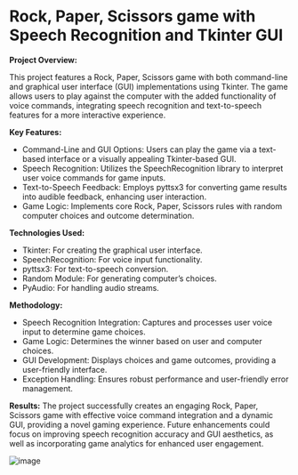 # Rock, Paper, Scissors game with Speech Recognition and Tkinter GUI

**Project Overview:**

  This project features a Rock, Paper, Scissors game with both command-line and graphical user interface (GUI) implementations using Tkinter. The game allows users to play against the computer with the added functionality of voice commands, integrating speech recognition and text-to-speech features for a more interactive experience.

**Key Features:**

  - Command-Line and GUI Options: Users can play the game via a text-based interface or a visually appealing Tkinter-based GUI.
  - Speech Recognition: Utilizes the SpeechRecognition library to interpret user voice commands for game inputs.
  - Text-to-Speech Feedback: Employs pyttsx3 for converting game results into audible feedback, enhancing user interaction.
  - Game Logic: Implements core Rock, Paper, Scissors rules with random computer choices and outcome determination.

**Technologies Used:**

  - Tkinter: For creating the graphical user interface.
  - SpeechRecognition: For voice input functionality.
  - pyttsx3: For text-to-speech conversion.
  - Random Module: For generating computer’s choices.
  - PyAudio: For handling audio streams.

**Methodology:**

  - Speech Recognition Integration: Captures and processes user voice input to determine game choices.
  - Game Logic: Determines the winner based on user and computer choices.
  - GUI Development: Displays choices and game outcomes, providing a user-friendly interface.
  - Exception Handling: Ensures robust performance and user-friendly error management.

**Results:** The project successfully creates an engaging Rock, Paper, Scissors game with effective voice command integration and a dynamic GUI, providing a novel gaming experience. Future enhancements could focus on improving speech recognition accuracy and GUI aesthetics, as well as incorporating game analytics for enhanced user engagement.

  ![image](https://github.com/user-attachments/assets/d689768c-bdd6-4ddb-b1ad-bcd9a168de8f)


